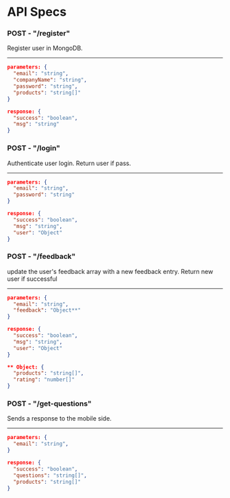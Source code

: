 # API Specs

### POST - "/register"
Register user in MongoDB.

--------
```JSON
parameters: {
  "email": "string",
  "companyName": "string",
  "password": "string",
  "products": "string[]"
}

response: {
  "success": "boolean",
  "msg": "string"
}
```

### POST - "/login"
Authenticate user login. Return user if pass.

--------
```JSON
parameters: {
  "email": "string",
  "password": "string"
}

response: {
  "success": "boolean",
  "msg": "string",
  "user": "Object"
}
```

### POST - "/feedback"
update the user's feedback array with a new feedback entry. Return new user if successful

--------
```JSON
parameters: {
  "email": "string",
  "feedback": "Object**"
}

response: {
  "success": "boolean",
  "msg": "string",
  "user": "Object"
}
```

```JSON
** Object: {
  "products": "string[]",
  "rating": "number[]"
}
```
### POST - "/get-questions"
Sends a response to the mobile side.

--------
```JSON
parameters: {
  "email": "string",
}

response: {
  "success": "boolean",
  "questions": "string[]",
  "products": "string[]"
}
```
